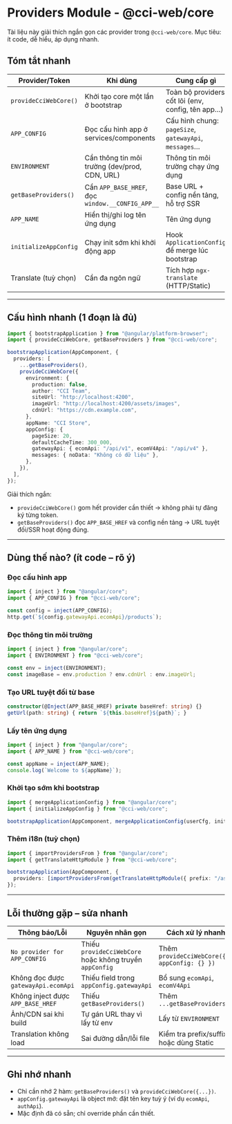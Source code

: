 # Providers Module - @cci-web/core

Tài liệu này giải thích ngắn gọn các provider trong `@cci-web/core`. Mục tiêu: ít code, dễ hiểu, áp dụng nhanh.

## Tóm tắt nhanh

| Provider/Token        | Khi dùng                                         | Cung cấp gì                                           |
| --------------------- | ------------------------------------------------ | ----------------------------------------------------- |
| `provideCciWebCore()` | Khởi tạo core một lần ở bootstrap                | Toàn bộ providers cốt lõi (env, config, tên app…)     |
| `APP_CONFIG`          | Đọc cấu hình app ở services/components           | Cấu hình chung: `pageSize`, `gatewayApi`, `messages`… |
| `ENVIRONMENT`         | Cần thông tin môi trường (dev/prod, CDN, URL)    | Thông tin môi trường chạy ứng dụng                    |
| `getBaseProviders()`  | Cần `APP_BASE_HREF`, đọc `window.__CONFIG_APP__` | Base URL + config nền tảng, hỗ trợ SSR                |
| `APP_NAME`            | Hiển thị/ghi log tên ứng dụng                    | Tên ứng dụng                                          |
| `initializeAppConfig` | Chạy init sớm khi khởi động app                  | Hook `ApplicationConfig` để merge lúc bootstrap       |
| Translate (tuỳ chọn)  | Cần đa ngôn ngữ                                  | Tích hợp `ngx-translate` (HTTP/Static)                |

---

## Cấu hình nhanh (1 đoạn là đủ)

```typescript
import { bootstrapApplication } from "@angular/platform-browser";
import { provideCciWebCore, getBaseProviders } from "@cci-web/core";

bootstrapApplication(AppComponent, {
  providers: [
    ...getBaseProviders(),
    provideCciWebCore({
      environment: {
        production: false,
        author: "CCI Team",
        siteUrl: "http://localhost:4200",
        imageUrl: "http://localhost:4200/assets/images",
        cdnUrl: "https://cdn.example.com",
      },
      appName: "CCI Store",
      appConfig: {
        pageSize: 20,
        defaultCacheTime: 300_000,
        gatewayApi: { ecomApi: "/api/v1", ecomV4Api: "/api/v4" },
        messages: { noData: "Không có dữ liệu" },
      },
    }),
  ],
});
```

Giải thích ngắn:

- `provideCciWebCore()` gom hết provider cần thiết → không phải tự đăng ký từng token.
- `getBaseProviders()` đọc `APP_BASE_HREF` và config nền tảng → URL tuyệt đối/SSR hoạt động đúng.

---

## Dùng thế nào? (ít code – rõ ý)

### Đọc cấu hình app

```typescript
import { inject } from "@angular/core";
import { APP_CONFIG } from "@cci-web/core";

const config = inject(APP_CONFIG);
http.get(`${config.gatewayApi.ecomApi}/products`);
```

### Đọc thông tin môi trường

```typescript
import { inject } from "@angular/core";
import { ENVIRONMENT } from "@cci-web/core";

const env = inject(ENVIRONMENT);
const imageBase = env.production ? env.cdnUrl : env.imageUrl;
```

### Tạo URL tuyệt đối từ base

```typescript
constructor(@Inject(APP_BASE_HREF) private baseHref: string) {}
getUrl(path: string) { return `${this.baseHref}${path}`; }
```

### Lấy tên ứng dụng

```typescript
import { inject } from "@angular/core";
import { APP_NAME } from "@cci-web/core";

const appName = inject(APP_NAME);
console.log(`Welcome to ${appName}`);
```

### Khởi tạo sớm khi bootstrap

```typescript
import { mergeApplicationConfig } from "@angular/core";
import { initializeAppConfig } from "@cci-web/core";

bootstrapApplication(AppComponent, mergeApplicationConfig(userCfg, initializeAppConfig));
```

### Thêm i18n (tuỳ chọn)

```typescript
import { importProvidersFrom } from "@angular/core";
import { getTranslateHttpModule } from "@cci-web/core";

bootstrapApplication(AppComponent, {
  providers: [importProvidersFrom(getTranslateHttpModule({ prefix: "/assets/i18n/", suffix: ".json" }))],
});
```

---

## Lỗi thường gặp – sửa nhanh

| Thông báo/Lỗi                       | Nguyên nhân gọn                                         | Cách xử lý nhanh                            |
| ----------------------------------- | ------------------------------------------------------- | ------------------------------------------- |
| `No provider for APP_CONFIG`        | Thiếu `provideCciWebCore` hoặc không truyền `appConfig` | Thêm `provideCciWebCore({ appConfig: {} })` |
| Không đọc được `gatewayApi.ecomApi` | Thiếu field trong `appConfig.gatewayApi`                | Bổ sung `ecomApi`, `ecomV4Api`              |
| Không inject được `APP_BASE_HREF`   | Thiếu `getBaseProviders()`                              | Thêm `...getBaseProviders()`                |
| Ảnh/CDN sai khi build               | Tự gán URL thay vì lấy từ env                           | Lấy từ `ENVIRONMENT`                        |
| Translation không load              | Sai đường dẫn/lỗi file                                  | Kiểm tra prefix/suffix hoặc dùng Static     |

---

## Ghi nhớ nhanh

- Chỉ cần nhớ 2 hàm: `getBaseProviders()` và `provideCciWebCore({...})`.
- `appConfig.gatewayApi` là object mở: đặt tên key tuỳ ý (ví dụ `ecomApi`, `authApi`).
- Mặc định đã có sẵn; chỉ override phần cần thiết.
